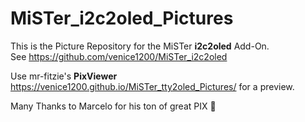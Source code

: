 # MiSTer_i2c2oled_Pictures
This is the Picture Repository for the MiSTer **i2c2oled** Add-On.  
See https://github.com/venice1200/MiSTer_i2c2oled  
  
Use mr-fitzie's **PixViewer** https://venice1200.github.io/MiSTer_tty2oled_Pictures/ for a preview.  
  
Many Thanks to Marcelo for his ton of great PIX 🙂  
